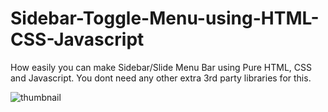 # Sidebar-Toggle-Menu-using-HTML-CSS-Javascript
How easily you can make Sidebar/Slide Menu Bar using Pure HTML, CSS and  Javascript. You dont need any other extra 3rd party libraries for this.


![thumbnail](https://user-images.githubusercontent.com/10041514/109297544-2b123200-7858-11eb-8d0d-65e50bf0750a.png)
